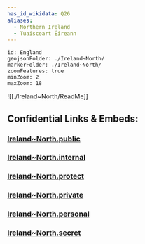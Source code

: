 ```yaml
---
has_id_wikidata: Q26
aliases:
  - Northern Ireland
  - Tuaisceart Éireann
---
```


```leaflet
id: England
geojsonFolder: ./Ireland~North/
markerFolder: ./Ireland~North/
zoomFeatures: true 
minZoom: 2 
maxZoom: 18
```


![[./Ireland~North/ReadMe]]


## Confidential Links & Embeds: 

### [Ireland~North.public](/_public/\Earth\Continent\Europe\Europe~North\UKIreland~North.public.md) 

### [Ireland~North.internal](/_internal/\Earth\Continent\Europe\Europe~North\UKIreland~North.internal.md) 

### [Ireland~North.protect](/_protect/\Earth\Continent\Europe\Europe~North\UKIreland~North.protect.md) 

### [Ireland~North.private](/_private/\Earth\Continent\Europe\Europe~North\UKIreland~North.private.md) 

### [Ireland~North.personal](/_personal/\Earth\Continent\Europe\Europe~North\UKIreland~North.personal.md) 

### [Ireland~North.secret](/_secret/\Earth\Continent\Europe\Europe~North\UKIreland~North.secret.md)

